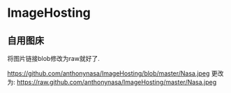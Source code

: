 # ImageHosting
## 自用图床
将图片链接blob修改为raw就好了.

https://github.com/anthonynasa/ImageHosting/blob/master/Nasa.jpeg
更改为:
https://raw.github.com/anthonynasa/ImageHosting/master/Nasa.jpeg